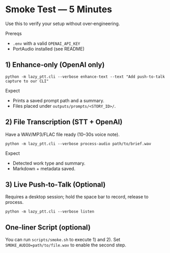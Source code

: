 # Smoke Test — 5 Minutes

Use this to verify your setup without over‑engineering.

Prereqs
- `.env` with a valid `OPENAI_API_KEY`
- PortAudio installed (see README)

## 1) Enhance‑only (OpenAI only)
```
python -m lazy_ptt.cli --verbose enhance-text --text "Add push-to-talk capture to our CLI"
```
Expect
- Prints a saved prompt path and a summary.
- Files placed under `outputs/prompts/<STORY_ID>/`.

## 2) File Transcription (STT + OpenAI)
Have a WAV/MP3/FLAC file ready (10–30s voice note).
```
python -m lazy_ptt.cli --verbose process-audio path/to/brief.wav
```
Expect
- Detected work type and summary.
- Markdown + metadata saved.

## 3) Live Push‑to‑Talk (Optional)
Requires a desktop session; hold the space bar to record, release to process.
```
python -m lazy_ptt.cli --verbose listen
```

## One‑liner Script (optional)
You can run `scripts/smoke.sh` to execute 1) and 2). Set `SMOKE_AUDIO=path/to/file.wav` to enable the second step.

